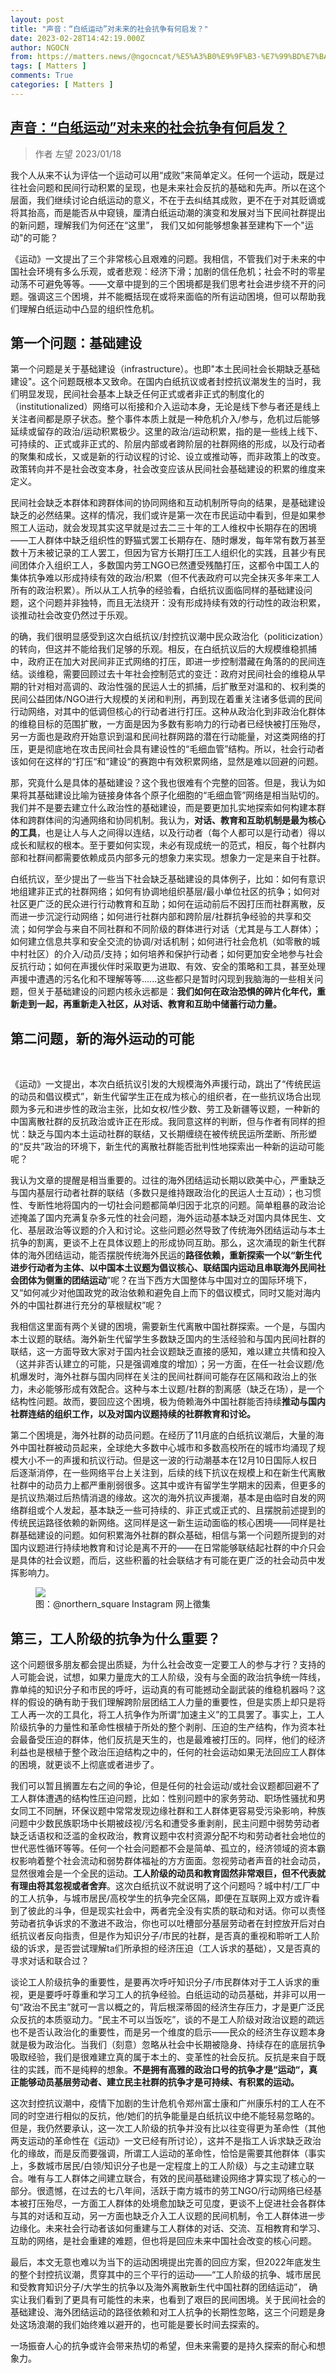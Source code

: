 ```yaml
---
layout: post
title: "声音：“白纸运动”对未来的社会抗争有何启发？"
date: 2023-02-28T14:42:19.000Z
author: NGOCN
from: https://matters.news/@ngocncat/%E5%A3%B0%E9%9F%B3-%E7%99%BD%E7%BA%B8%E8%BF%90%E5%8A%A8-%E5%AF%B9%E6%9C%AA%E6%9D%A5%E7%9A%84%E7%A4%BE%E4%BC%9A%E6%8A%97%E4%BA%89%E6%9C%89%E4%BD%95%E5%90%AF%E5%8F%91-bafybeihziowstomnms3ujfao3xofs25yhvmtg6gch3rz4rncgmebabodfq
tags: [ Matters ]
comments: True
categories: [ Matters ]
---
```

<!--1677595339000-->
[声音：“白纸运动”对未来的社会抗争有何启发？](https://matters.news/@ngocncat/%E5%A3%B0%E9%9F%B3-%E7%99%BD%E7%BA%B8%E8%BF%90%E5%8A%A8-%E5%AF%B9%E6%9C%AA%E6%9D%A5%E7%9A%84%E7%A4%BE%E4%BC%9A%E6%8A%97%E4%BA%89%E6%9C%89%E4%BD%95%E5%90%AF%E5%8F%91-bafybeihziowstomnms3ujfao3xofs25yhvmtg6gch3rz4rncgmebabodfq)
------

<div>
<blockquote>作者 左望 2023/01/18</blockquote><p>我个人从来不认为评估一个运动可以用“成败”来简单定义。任何一个运动，既是过往社会问题和民间行动积累的呈现，也是未来社会反抗的基础和先声。所以在这个层面，我们继续讨论白纸运动的意义，不在于去纠结其成败，更不在于对其贬谪或将其抬高，而是能否从中窥镜，厘清白纸运动潮的演变和发展对当下民间社群提出的新问题，理解我们为何还在“这里”， 我们又如何能够想象甚至建构下一个"运动"的可能？</p><p>《运动》一文提出了三个非常核心且艰难的问题。我相信，不管我们对于未来的中国社会环境有多么乐观，或者悲观：经济下滑；加剧的信任危机；社会不时的零星动荡不可避免等等。——文章中提到的三个困境都是我们思考社会进步绕不开的问题。强调这三个困境，并不能概括现在或将来面临的所有运动困境，但可以帮助我们理解白纸运动中凸显的组织性危机。</p><h2>第一个问题：基础建设</h2><p>第一个问题是关于基础建设（infrastructure）。也即"本土民间社会长期缺乏基础建设"。这个问题既根本又致命。在国内白纸抗议或者封控抗议潮发生的当时，我们明显发现，民间社会基本上缺乏任何正式或者非正式的制度化的（institutionalized）网络可以衔接和介入运动本身，无论是线下参与者还是线上关注者间都是原子状态。整个事件本质上就是一种危机介入/参与，危机过后能够延续或留存的政治/运动积累极少。这里的政治/运动积累，指的是一些线上线下、可持续的、正式或非正式的、阶层内部或者跨阶层的社群网络的形成，以及行动者的聚集和成长，又或是新的行动议程的讨论、设立或推动等，而非政策上的改变。政策转向并不是社会改变本身，社会改变应该从民间社会基础建设的积累的维度来定义。</p><p>民间社会缺乏本群体和跨群体间的协同网络和互动机制所导向的结果，是基础建设缺乏的必然结果。这样的情况，我们或许是第一次在市民运动中看到，但是如果参照工人运动，就会发现其实这早就是过去二三十年的工人维权中长期存在的困境——工人群体中缺乏组织性的野猫式罢工长期存在、随时爆发，每年常有数万甚至数十万未被记录的工人罢工，但因为官方长期打压工人组织化的实践，且甚少有民间团体介入组织工人，多数国内劳工NGO已然遭受残酷打压，这都令中国工人的集体抗争难以形成持续有效的政治/积累（但不代表政府可以完全抹灭多年来工人所有的政治积累）。所以从工人抗争的经验看，白纸抗议面临同样的基础建设问题，这个问题并非独特，而且无法绕开：没有形成持续有效的行动性的政治积累，谈推动社会改变仍然过于乐观。</p><p>的确，我们很明显感受到这次白纸抗议/封控抗议潮中民众政治化（politicization）的转向，但这并不能给我们足够的乐观。相反，在白纸抗议后的大规模维稳抓捕中，政府正在加大对民间非正式网络的打压，即进一步控制潜藏在角落的的民间连结。谈维稳，需要回顾过去十年社会控制范式的变迁：政府对民间社会的维稳从早期的针对相对高调的、政治性强的民运人士的抓捕，后扩散至对温和的、权利类的民间公益团体/NGO进行大规模的关闭和判刑，再到现在着重关注诸多低调的民间行动网络，对其中的低调但核心的行动者进行打压。这种从政治化到非政治化群体的维稳目标的范围扩散，一方面是因为多数有影响力的行动者已经快被打压殆尽，另一方面也是政府开始意识到温和民间社群网路的潜在行动能量，对这类网络的打压，更是彻底地在攻击民间社会具有建设性的“毛细血管”结构。所以，社会行动者该如何在这样的“打压“和“建设“的赛跑中有效积累网络，显然是难以回避的问题。</p><p>那，究竟什么是具体的基础建设？这个我也很难有个完整的回答。但是，我认为如果将其基础建设比喻为链接身体各个原子化细胞的“毛细血管”网络是相当贴切的。我们并不是要去建立什么政治性的基础建设，而是要更加扎实地探索如何构建本群体和跨群体间的沟通网络和协同机制。我认为，<strong>对话、教育和互助机制是最为核心的工具</strong>，也是让人与人之间得以连结，以及行动者（每个人都可以是行动者）得以成长和赋权的根本。至于要如何实现，未必有现成统一的范式，相反，每个社群内部和社群间都需要依赖成员内部多元的想象力来实现。想象力一定是来自于社群。</p><p>白纸抗议，至少提出了一些当下社会缺乏基础建设的具体例子，比如：如何有意识地组建非正式的社群网络；如何有协调地组织基层/最小单位社区的抗争；如何对社区更广泛的民众进行行动教育和互助；如何在运动前后不因打压而社群离散，反而进一步沉淀行动网络；如何进行社群内部和跨阶层/社群抗争经验的共享和交流；如何学会与来自不同社群和不同阶级的群体进行对话（尤其是与工人群体）；如何建立信息共享和安全交流的协调/对话机制；如何进行社会危机（如零散的城中村社区）的介入/动员/支持；如何培养和保护行动者；如何更加安全地参与社会反抗行动；如何在声援伙伴时采取更为进取、有效、安全的策略和工具，甚至处理声援中遭遇的污名化和不理解等等......这些都只是暂时闪现到我脑海的一些相关问题，但关于基础建设的问题内核永远都是：<strong>我们如何在政治恐惧的碎片化年代，重新走到一起，再重新走入社区，从对话、教育和互助中储蓄行动力量。</strong></p><h2>第二问题，新的海外运动的可能</h2><p><br></p><p>《运动》一文提出，本次白纸抗议引发的大规模海外声援行动，跳出了“传统民运的动员和倡议模式”，新生代留学生正在成为核心的组织者，在一些抗议场合出现颇为多元和进步性的政治主张，比如女权/性少数、劳工及新疆等议题，一种新的中国离散社群的反抗政治或许正在形成。我同意这样的判断，但与作者有同样的担忧：缺乏与国内本土运动社群的联结，又长期缠绕在被传统民运所垄断、所形塑的“反共”政治的环境下，新生代的离散社群能否批判性地探索出一种新的运动可能呢？</p><p>我认为文章的提醒是相当重要的。过往的海外团结运动长期以欧美中心，严重缺乏与国内基层行动者社群的联结（多数只是维持跟政治化的民运人士互动）；也习惯性、专断性地将国内的一切社会问题都简单归因于北京的问题。简单粗暴的政治论述掩盖了国内充满复杂多元性的社会问题，海外运动基本缺乏对国内具体民生、文化、基层政治等议题的介入和讨论。这些问题必然导致了传统海外团结运动与本土抗争的割离，更谈不上在具体议题上的形成协同互助。那么，这次涌现的新生代群体的海外团结运动，能否摆脱传统海外民运的<strong>路径依赖，重新探索一个以“新生代进步行动者为主体、以中国本土议题为倡议核心、联结国内运动且串联海外民间社会团体为侧重的团结运动</strong>”呢？在当下西方大国整体与中国对立的国际环境下，又“如何减少对他国政党的政治依赖和避免自上而下的倡议模式，同时又能对海内外的中国社群进行充分的草根赋权”呢？</p><p>我相信这里面有两个关键的困境，需要新生代离散中国社群探索。一个是，与国内本土议题的联结。海外新生代留学生多数缺乏国内的生活经验和与国内民间社群的联结，这一方面导致大家对于国内社会议题缺乏直接的感知，难以建立共情和投入（这并非否认建立的可能，只是强调难度的增加）；另一方面，在任一社会议题/危机爆发时，海外社群与国内同样在关注的民间社群间可能存在区隔和政治上的张力，未必能够形成有效配合。这种与本土议题/社群的割离感（缺乏在场），是一个结构性问题。故而，要回应这个困境，极为倚赖海外中国社群能否持续<strong>推动与国内社群连结的组织工作，以及对国内议题持续的社群教育和讨论。</strong></p><p>第二个困境是，海外社群的动员问题。在经历了11月底的白纸抗议潮后，大量的海外中国社群被动员起来，全球绝大多数中心城市和多数高校所在的城市均涌现了规模大小不一的声援和抗议行动。但是这一波的行动潮基本在12月10日国际人权日后逐渐消停，在一些网络平台上关注到，后续的线下抗议在规模上和在新生代离散社群中的动员力上都严重削弱很多。这其中或许有留学生学期末的因素，但更多的是抗议热潮过后热情消退的缘故。这次的海外抗议声援潮，基本是由临时自发的网络群组或个人发起，基本缺乏一些可持续的、非正式或正式的、且摆脱前述提到的传统民运路径依赖的新网络。这同样是这一新生运动面临的核心困境——同样是社群基础建设的问题。如何积累海外社群的群众基础，相信与第一个问题所提到的对国内议题进行持续地教育和讨论是离不开的——在日常能够联结起社群的中介只会是具体的社会议题，而后，这些积蓄的社会联结才有可能在更广泛的社会动员中发挥影响力。</p><figure class="image"><img src="https://assets.matters.news/embed/b7b59a1a-e973-4973-8f52-307109a392fd.jpeg" data-asset-id="b7b59a1a-e973-4973-8f52-307109a392fd" referrerpolicy="no-referrer"><figcaption><span>图：@northern_square Instagram 网上徵集</span></figcaption></figure><h2>第三，工人阶级的抗争为什么重要？</h2><p>这个问题很多朋友都会提出质疑，为什么社会改变一定要工人的参与才行？支持的人可能会说，试想，如果力量庞大的工人阶级，没有与全面的政治抗争统一阵线，靠单纯的知识分子和市民的呼吁，运动真的有可能撼动全副武装的维稳机器吗？这样的假设的确有助于我们理解跨阶层团结工人力量的重要性，但是实质上却只是将工人再一次的工具化，将工人抗争作为所谓“加速主义”的工具罢了。事实上，工人阶级抗争的力量性和革命性根植于所处的整个剥削、压迫的生产结构，作为资本社会最备受压迫的群体，他们反抗是天生的，也是最难被打压的。同样，他们的经济利益也是根植于整个政治压迫结构之中的，任何的社会运动如果无法回应工人群体的困境，就更谈不上彻底或者进步了。</p><p>我们可以暂且搁置左右之间的争论，但是任何的社会运动/或社会议题都回避不了工人群体遭遇的结构性压迫问题，比如：性别问题中的家务劳动、职场性骚扰和男女同工不同酬，环保议题中常常发现边缘社群和工人群体更容易受污染影响，种族问题中少数民族职场中长期被歧视/污名和遭受多重剥削，民主问题中弱势劳动者缺乏话语权和泛滥的金权政治，教育议题中农村资源分配不均和劳动者社会地位的世代恶性循环等等。任何一个社会问题都不会是简单、孤立的，经济领域的资本霸权影响着整个社会流动和弱势群体福祉的方方面面。忽视劳动者声音的社会动员，显然很难会是一个全民的运动。<strong>工人阶级的动员和教育固然非常艰巨，但不代表就有理由将其忽视或者舍弃</strong>。这次白纸抗议不就说明了这个问题吗？城中村/工厂中的工人抗争，与城市居民/高校学生的抗争完全区隔，即便在互联网上双方或许看到了彼此的斗争，但是现实社会中，两者完全没有实质的联动和对话。你可以责怪劳动者抗争诉求的不激进不政治，你也可以吐槽部分基层劳动者在封控放开后对白纸抗议者反向指责，但是作为知识分子/市民的社群，是否真的重视和聆听工人阶级的诉求，是否尝试理解ta们所承担的经济压迫（工人诉求的基础），又是否真的寻求对话和联合过？</p><p>谈论工人阶级抗争的重要性，是要再次呼吁知识分子/市民群体对于工人诉求的重视，更是要呼吁尊重和学习工人的抗争经验。白纸运动的动员基础，并非可以用一句“政治不民主”就可一言以概之的，背后根深蒂固的经济生存压力，才是更广泛民众反抗的本质驱动力。“民主不可以当饭吃”，谈的不是工人阶级对政治议题的疏远也不是否认政治化的重要性，而是另一个维度的启示——民众的经济生存议题本身就是极为政治化。当我们（刻意）忽略从社会中长期被隐身、持续存在的底层抗争吸取经验，我们是很难建立真的属于本土的、变革性的社会反抗。反抗是来自于既往的实践，而不是纯粹的想象。<strong>不是拥有高雅的政治口号的抗争才是“运动“，真正能够动员基层劳动者、建立民主社群的抗争才是可持续、有积累的运动。</strong></p><p>这次封控抗议潮中，疫情下加剧的生计危机令郑州富士康和广州康乐村的工人在不同的时空进行相似的反抗，他/她们的抗争能量是白纸抗议中绝不能轻易忽略的。但是，我仍然要承认，这一次工人阶级的抗争并没有比以往变得更为革命性（其他两支运动的革命性在《运动》一文已经有所讨论），这并不是指工人诉求缺乏政治化的缘故，而是反而要强调，所谓工人运动的革命性，恰恰是需要其他群体（事实上，多数城市居民/白领/知识分子也是一定程度上的工人阶级）与之主动建立联合。唯有与工人群体之间建立联合，有效的民间基础建设网络才算实现了核心的一部分。很遗憾，在过去的七八年间，活跃于南方城市的劳工NGO/行动网络已经基本被打压殆尽，一方面工人群体的处境愈加缺乏可见度，更谈不上促进社会各群体与其的对话和互动，另一方面也缺乏介入工人议题的民间机制，令工人群体进一步边缘化。未来社会行动者该如何重建与工人群体的对话、交流、互相教育和学习、互助的网络，是社会重建的难题，但也将是回应未来中国社会改变的核心问题。</p><p>最后，本文无意也难以为当下的运动困境提出完善的回应方案，但2022年底发生的整个封控抗议潮，贯穿其中的三个平行的运动——“工人阶级的抗争、城市居民和受教育知识分子/大学生的抗争以及海外离散新生代中国社群的团结运动”， 确实让我们看到了更具有可能性的未来，也看到了艰巨的民间困境。关于民间社会的基础建设、海外团结运动的路径依赖和对工人抗争的长期性忽略，这三个问题是身处这场浪潮的我们始终难以避开的，也可能是要长时间去探索的。</p><p>一场振奋人心的抗争或许会带来热切的希望，但未来需要的是持久探索的耐心和想象力。</p>
</div>
